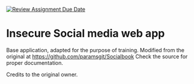 [![Review Assignment Due Date](https://classroom.github.com/assets/deadline-readme-button-22041afd0340ce965d47ae6ef1cefeee28c7c493a6346c4f15d667ab976d596c.svg)](https://classroom.github.com/a/qPgJzTpz)
# Insecure Social media web app

Base application, adapted for the purpose of training. Modified from the original at https://github.com/paramsgit/Socialbook
Check the source for proper documentation.

Credits to the original owner.

